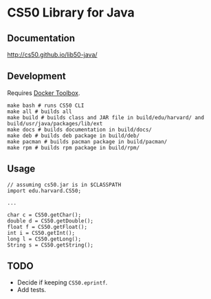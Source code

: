 # CS50 Library for Java

## Documentation

http://cs50.github.io/lib50-java/

## Development

Requires [Docker Toolbox](https://www.docker.com/products/docker-toolbox).

    make bash # runs CS50 CLI
    make all # builds all
    make build # builds class and JAR file in build/edu/harvard/ and build/usr/java/packages/lib/ext
    make docs # builds documentation in build/docs/
    make deb # builds deb package in build/deb/
    make pacman # builds pacman package in build/pacman/
    make rpm # builds rpm package in build/rpm/

## Usage

    // assuming cs50.jar is in $CLASSPATH
    import edu.harvard.CS50;

    ...

    char c = CS50.getChar();
    double d = CS50.getDouble();
    float f = CS50.getFloat();
    int i = CS50.getInt();
    long l = CS50.getLong();
    String s = CS50.getString();

## TODO

* Decide if keeping `CS50.eprintf`.
* Add tests.
